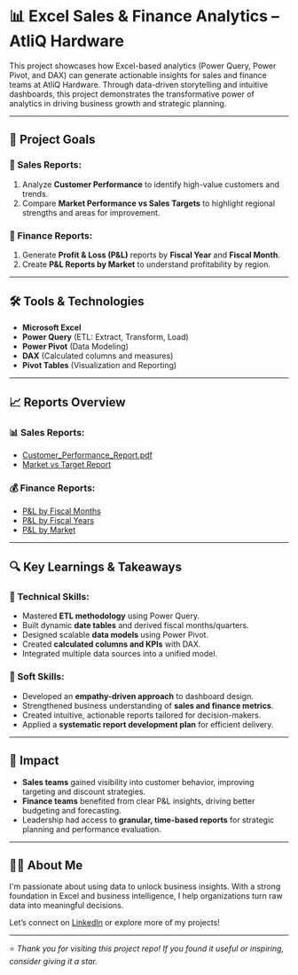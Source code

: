 # 📊 Excel Sales & Finance Analytics – AtliQ Hardware

This project showcases how Excel-based analytics (Power Query, Power Pivot, and DAX) can generate actionable insights for sales and finance teams at AtliQ Hardware. Through data-driven storytelling and intuitive dashboards, this project demonstrates the transformative power of analytics in driving business growth and strategic planning.

---

## 📌 Project Goals

### 🔹 Sales Reports:
1. Analyze **Customer Performance** to identify high-value customers and trends.
2. Compare **Market Performance vs Sales Targets** to highlight regional strengths and areas for improvement.

### 🔹 Finance Reports:
1. Generate **Profit & Loss (P&L)** reports by **Fiscal Year** and **Fiscal Month**.
2. Create **P&L Reports by Market** to understand profitability by region.

---

## 🛠 Tools & Technologies

- **Microsoft Excel**
- **Power Query** (ETL: Extract, Transform, Load)
- **Power Pivot** (Data Modeling)
- **DAX** (Calculated columns and measures)
- **Pivot Tables** (Visualization and Reporting)

---

## 📈 Reports Overview

### 📊 Sales Reports:
- [Customer_Performance_Report.pdf  ](https://github.com/anusreemv/Sales-and-Finance-Analytics_Excel-project/blob/main/Customer_Performance_Report.pdf)
- [Market vs Target Report](https://github.com/anusreemv/Sales-and-Finance-Analytics_Excel-project/blob/main/Market_Performance_vs_Target.pdf)

### 💰 Finance Reports:
- [P&L by Fiscal Months](https://github.com/anusreemv/Sales-and-Finance-Analytics_Excel-project/blob/main/P%26L_By_Fiscal_Months.pdf)
- [P&L by Fiscal Years](https://github.com/anusreemv/Sales-and-Finance-Analytics_Excel-project/blob/main/P%26L_By_Fiscal_year.pdf)
- [P&L by Market](https://github.com/anusreemv/Sales-and-Finance-Analytics_Excel-project/blob/main/P%26L_For_Markets.pdf)

---

## 🔍 Key Learnings & Takeaways

### 🧠 Technical Skills:
- Mastered **ETL methodology** using Power Query.
- Built dynamic **date tables** and derived fiscal months/quarters.
- Designed scalable **data models** using Power Pivot.
- Created **calculated columns and KPIs** with DAX.
- Integrated multiple data sources into a unified model.

### 🤝 Soft Skills:
- Developed an **empathy-driven approach** to dashboard design.
- Strengthened business understanding of **sales and finance metrics**.
- Created intuitive, actionable reports tailored for decision-makers.
- Applied a **systematic report development plan** for efficient delivery.

---

## 🎯 Impact

- **Sales teams** gained visibility into customer behavior, improving targeting and discount strategies.
- **Finance teams** benefited from clear P&L insights, driving better budgeting and forecasting.
- Leadership had access to **granular, time-based reports** for strategic planning and performance evaluation.

---

## 🙋‍♀️ About Me

I'm passionate about using data to unlock business insights. With a strong foundation in Excel and business intelligence, I help organizations turn raw data into meaningful decisions.

Let’s connect on [LinkedIn](https://www.linkedin.com/in/anusreemv) or explore more of my projects!

---

⭐ *Thank you for visiting this project repo! If you found it useful or inspiring, consider giving it a star.*
